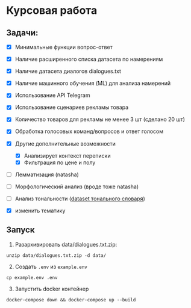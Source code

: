 # Курсовая работа


## Задачи:
- [x] Минимальные функции вопрос-ответ
- [x] Наличие расширенного списка датасета по намерениям
- [x] Наличие датасета диалогов dialogues.txt
- [x] Наличие машинного обучения (ML) для анализа намерений
- [x] Использование API Telegram
- [x] Использование сценариев рекламы товара
- [x] Количество товаров для рекламы не менее 3 шт (сделано 20 шт)
- [x] Обработка голосовых команд/вопросов и ответ голосом
- [x] Другие дополнительные возможности
    - [x] Анализирует контекст переписки
    - [x] Фильтрация по цене и полу

- [ ] Лемматизация (natasha)
- [ ] Морфологический анализ (вроде тоже natasha)
- [ ] Анализ тональности ([dataset тонального словаря](https://github.com/dkulagin/kartaslov/tree/master/dataset/emo_dict))

- [x] изменить тематику


## Запуск
1. Разархивировать data/dialogues.txt.zip:
```
unzip data/dialogues.txt.zip -d data/
```

2. Создать `.env` из `example.env`
```
cp example.env .env
```

3. Запустить docker контейнер
```
docker-compose down && docker-compose up --build
```
